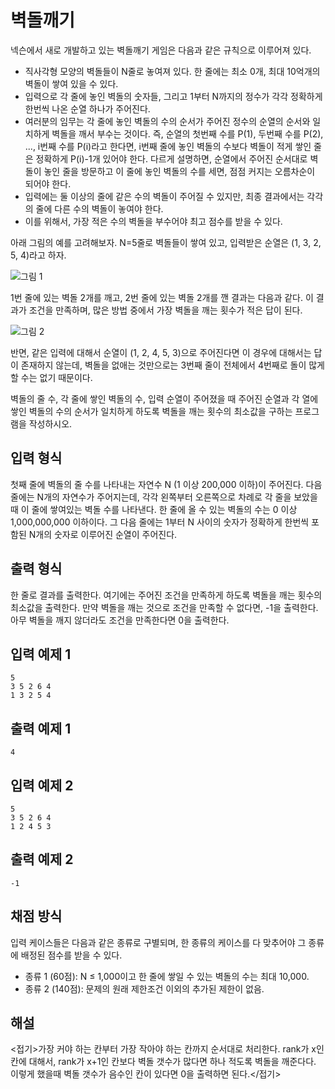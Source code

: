 # 벽돌깨기  

넥슨에서 새로 개발하고 있는 벽돌깨기 게임은 다음과 같은 규칙으로 이루어져 있다.
 
* 직사각형 모양의 벽돌들이 N줄로 놓여져 있다. 한 줄에는 최소 0개, 최대 10억개의 벽돌이 쌓여 있을 수 있다.   
* 입력으로 각 줄에 놓인 벽돌의 숫자들, 그리고 1부터 N까지의 정수가 각각 정확하게 한번씩 나온 순열 하나가 주어진다.   
* 여러분의 임무는 각 줄에 놓인 벽돌의 수의 순서가 주어진 정수의 순열의 순서와 일치하게 벽돌을 깨서 부수는 것이다. 즉, 순열의 첫번째 수를 P(1), 두번째 수를 P(2), ..., i번째 수를 P(i)라고 한다면, i번째 줄에 놓인 벽돌의 수보다 벽돌이 적게 쌓인 줄은 정확하게 P(i)-1개 있어야 한다. 다르게 설명하면, 순열에서 주어진 순서대로 벽돌이 놓인 줄을 방문하고 이 줄에 놓인 벽돌의 수를 세면, 점점 커지는 오름차순이 되어야 한다. 
* 입력에는 둘 이상의 줄에 같은 수의 벽돌이 주어질 수 있지만, 최종 결과에서는 각각의 줄에 다른 수의 벽돌이 놓여야 한다.  
* 이를 위해서, 가장 적은 수의 벽돌을 부수어야 최고 점수를 받을 수 있다.  

아래 그림의 예를 고려해보자. N=5줄로 벽돌들이 쌓여 있고, 입력받은 순열은 (1, 3, 2, 5, 4)라고 하자. 
 
![그림 1](https://problem-manage.s3.ap-northeast-2.amazonaws.com/images/myungwoo/1503297402240_nexonbrick1.png)

1번 줄에 있는 벽돌 2개를 깨고, 2번 줄에 있는 벽돌 2개를 깬 결과는 다음과 같다. 이 결과가 조건을 만족하며, 많은 방법 중에서 가장 벽돌을 깨는 횟수가 적은 답이 된다. 

![그림 2](https://problem-manage.s3.ap-northeast-2.amazonaws.com/images/myungwoo/1503297402240_nexonbrick2.png)

반면, 같은 입력에 대해서 순열이 (1, 2, 4, 5, 3)으로 주어진다면 이 경우에 대해서는 답이 존재하지 않는데, 벽돌을 없애는 것만으로는 3번째 줄이 전체에서 4번째로 돌이 많게 할 수는 없기 때문이다. 

벽돌의 줄 수, 각 줄에 쌓인 벽돌의 수, 입력 순열이 주어졌을 때 주어진 순열과 각 열에 쌓인 벽돌의 수의 순서가 일치하게 하도록 벽돌을 깨는 횟수의 최소값을 구하는 프로그램을 작성하시오. 
  
## 입력 형식

첫째 줄에 벽돌의 줄 수를 나타내는 자연수 N (1 이상 200,000 이하)이 주어진다. 다음 줄에는 N개의 자연수가 주어지는데, 각각 왼쪽부터 오른쪽으로 차례로 각 줄을 보았을 때 이 줄에 쌓여있는 벽돌 수를 나타낸다. 한 줄에 올 수 있는 벽돌의 수는 0 이상 1,000,000,000 이하이다. 그 다음 줄에는 1부터 N 사이의 숫자가 정확하게 한번씩 포함된 N개의 숫자로 이루어진 순열이 주어진다. 

## 출력 형식 
한 줄로 결과를 출력한다. 여기에는 주어진 조건을 만족하게 하도록 벽돌을 깨는 횟수의 최소값을 출력한다. 만약 벽돌을 깨는 것으로 조건을 만족할 수 없다면, -1을 출력한다. 아무 벽돌을 깨지 않더라도 조건을 만족한다면 0을 출력한다. 

## 입력 예제 1 
```
5 
3 5 2 6 4
1 3 2 5 4
```

## 출력 예제 1 
```
4
```

## 입력 예제 2 
```
5
3 5 2 6 4
1 2 4 5 3
```

## 출력 예제 2 
```
-1
```


## 채점 방식 
입력 케이스들은 다음과 같은 종류로 구별되며, 한 종류의 케이스를 다 맞추어야 그 종류에 배정된 점수를 받을 수 있다. 

* 종류 1 (60점): N ≤ 1,000이고 한 줄에 쌓일 수 있는 벽돌의 수는 최대 10,000.  
* 종류 2 (140점): 문제의 원래 제한조건 이외의 추가된 제한이 없음. 



## 해설

<접기>가장 커야 하는 칸부터 가장 작아야 하는 칸까지 순서대로 처리한다. rank가 x인 칸에 대해서, rank가 x+1인 칸보다 벽돌 갯수가 많다면 하나 적도록 벽돌을 깨준다다. 이렇게 했을때 벽돌 갯수가 음수인 칸이 있다면 0을 출력하면 된다.</접기>

